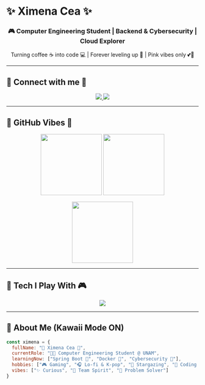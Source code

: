 # ✨ Ximena Cea ✨

<h3 align="center">🎮 Computer Engineering Student |  Backend & Cybersecurity |  Cloud Explorer</h3>  

<p align="center">
   Turning coffee ☕ into code 💻 | Forever leveling up 🚀 | Pink vibes only 💕🌈
</p>  

---

## 🌸 Connect with me 💌  

<p align="center">
  <a href="https://www.linkedin.com/in/neli-ximena-celis-alonso-9908312a1" target="_blank">
    <img src="https://img.shields.io/badge/LinkedIn-ff66cc?style=for-the-badge&logo=linkedin&logoColor=white"/>
  </a>
  <a href="mailto:ncelis@gmail.com">
    <img src="https://img.shields.io/badge/Gmail-ff99cc?style=for-the-badge&logo=gmail&logoColor=white"/>
  </a>
</p>  

---

## 💖 GitHub Vibes 🎀  

<p align="center">
  <img src="https://github-readme-stats.vercel.app/api?username=Nelixao&show_icons=true&theme=rose_pine&hide_border=true&title_color=ff66cc&icon_color=ff99cc" height="160"/>
  <img src="https://github-readme-streak-stats.herokuapp.com?user=Nelixao&theme=rose_pine&hide_border=true&ring=ff66cc&fire=ff99cc&currStreakLabel=ff66cc" height="160"/>
</p>  

<p align="center">
  <img src="https://github-readme-stats.vercel.app/api/top-langs/?username=Nelixao&layout=compact&theme=rose_pine&hide_border=true&title_color=ff66cc" height="160"/>
</p>  

---

## 🌈 Tech I Play With 🎮  

<p align="center">
  <img src="https://skillicons.dev/icons?i=java,spring,js,docker,git,linux,python,mysql,react,html,css&perline=6" />
</p>  

---

## 🌸 About Me (Kawaii Mode ON)  

```js
const ximena = {
  fullName: "🌷 Ximena Cea 🌷",
  currentRole: "👩‍💻 Computer Engineering Student @ UNAM",
  learningNow: ["Spring Boot 🌸", "Docker 🐳", "Cybersecurity 🔐"],
  hobbies: ["🎮 Gaming", "🎧 Lo-fi & K-pop", "🌌 Stargazing", "🌸 Coding in pink"],
  vibes: ["✨ Curious", "💖 Team Spirit", "🎀 Problem Solver"]
}
